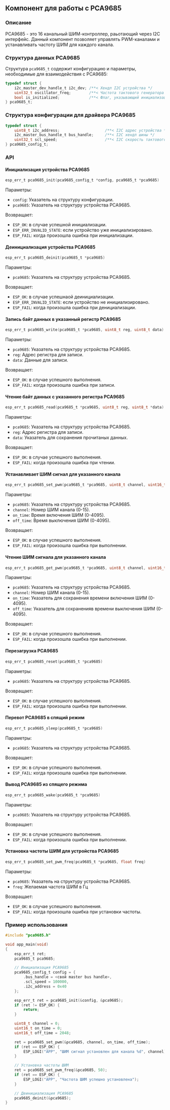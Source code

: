 ## Компонент для работы с PCA9685

### Описание

PCA9685 - это 16 канальный ШИМ-контроллер, раьотающий через I2C интерфейс. Данный компонент позволяет
управлять PWM-каналами и устанавливать частоту ШИМ для каждого канала.

### Структура данных PCA9685

Структура ```pca9685_t``` содержит конфигурацию и параметры, необходимые для взаимодействия с PCA9685:

```c
typedef struct {
    i2c_master_dev_handle_t i2c_dev; /**< Хендл I2C устройства */
    uint32_t oscillator_freq;        /**< Частота тактового генератора */
    bool is_initialized;             /**< Флаг, указывающий инициализацию устройства */
} pca9685_t;
```

### Структура конфигурации для драйвера PCA9685

```c
typedef struct {
    uint8_t i2c_address;                    /**< I2C адрес устройства */
    i2c_master_bus_handle_t bus_handle;     /**< I2C хендл шины */
    uint32_t scl_speed;                     /**< I2C скорость тактового сигнала */
} pca9685_config_t;
```

### API

#### Инициализация устройства PCA9685

```c
esp_err_t pca9685_init(pca9685_config_t *config, pca9685_t *pca9685)
```

Параметры:
- ```config```: Указатель на структуру конфигурации.
- ```pca9685```: Указатель на структуру устройства PCA9685.

Возвращает:
- ```ESP_OK```: в случае успешной инициализации.
- ```ESP_ERR_INVALID_STATE```: если устройство уже инициализировано.
- ```ESP_FAIL```: когда произошла ошибка при инициализации.

#### Деинициализация устройства PCA9685

```c
esp_err_t pca9685_deinit(pca9685_t *pca9685)
```

Параметры:
- ```pca9685```: Указатель на структуру устройства PCA9685.

Возвращает:
- ```ESP_OK```: в случае успешнаой деинициализации.
- ```ESP_ERR_INVALID_STATE```: если устройство не инициализировано.
- ```ESP_FAIL```: когда произошла ошибка при денициализации.

#### Запись байт данных в указанный регистр PCA9685

```c
esp_err_t pca9685_write(pca9685_t *pca9685, uint8_t reg, uint8_t data)
```

Параметры:
- ```pca9685```: Указатель на структуру устройства PCA9685.
- ```reg```: Адрес регистра для записи.
- ```data```: Данные для записи.

Возвращает:
- ```ESP_OK```: в случае успешного выполнения.
- ```ESP_FAIL```: когда произошла ошибка при записи.

#### Чтение байт данных с указанного регистра PCA9685

```c
esp_err_t pca9685_read(pca9685_t *pca9685, uint8_t reg, uint8_t *data)
```

Параметры:
- ```pca9685```: Указатель на структуру устройства PCA9685.
- ```reg```: Адрес регистра для записи.
- ```data```: Указатель для сохранения прочитаных данных.

Возвращает:
- ```ESP_OK```: в случае успешного выполнения.
- ```ESP_FAIL```: когда произошла ошибка при чтении.


#### Устанавливает ШИМ сигнал для указанного канала

```c
esp_err_t pca9685_set_pwm(pca9685_t *pca9685, uint8_t channel, uint16_t on_time, uint16_t off_time)
```

Параметры:
- ```pca9685```: Указатель на структуру устройства PCA9685.
- ```channel```: Номер ШИМ канала (0-15).
- ```on_time```: Время включения ШИМ (0-4095).
- ```off_time```: Время выключения ШИМ (0-4095).

Возвращает:
- ```ESP_OK```: в случае успешного выполнения.
- ```ESP_FAIL```: когда произошла ошибка при выполнении.

#### Чтение ШИМ сигнала для указанного канала

```c
esp_err_t pca9685_get_pwm(pca9685_t *pca9685, uint8_t channel, uint16_t *on_time, uint16_t *off_time)
```

Параметры:
- ```pca9685```: Указатель на структуру устройства PCA9685.
- ```channel```: Номер ШИМ канала (0-15).
- ```on_time```: Указатель для сохранения времени включения ШИМ (0-4095).
- ```off_time```: Указатель для сохраненияв времени выключения ШИМ (0-4095).

Возвращает:
- ```ESP_OK```: в случае успешного выполнения.
- ```ESP_FAIL```: когда произошла ошибка при выполнении.

#### Перезагрузка PCA9685

```c
esp_err_t pca9685_reset(pca9685_t *pca9685)
```

Параметры:
- ```pca9685```: Указатель на структуру устройства PCA9685.

Возвращает:
- ```ESP_OK```: в случае успешного выполнения.
- ```ESP_FAIL```: когда произошла ошибка при выполнении.

#### Перевот PCA9685 в спящий режим

```c
esp_err_t pca9685_sleep(pca9685_t *pca9685)
```

Параметры:
- ```pca9685```: Указатель на структуру устройства PCA9685.

Возвращает:
- ```ESP_OK```: в случае успешного выполнения.
- ```ESP_FAIL```: когда произошла ошибка при выполнении.

#### Вывод PCA9685 из спящего режима

```c
esp_err_t pca9685_wake(pca9685_t *pca9685)
```

Параметры:
- ```pca9685```: Указатель на структуру устройства PCA9685.

Возвращает:
- ```ESP_OK```: в случае успешного выполнения.
- ```ESP_FAIL```: когда произошла ошибка при выполнении.

#### Установка частоты ШИМ для устройства PCA9685

```c
esp_err_t pca9685_set_pwm_freq(pca9685_t *pca9685, float freq)
```

Параметры:
- ```pca9685```: Указатель на структуру устройства PCA9685.
- ```freq```: Желаемая частота ШИМ в Гц

Возвращает:
- ```ESP_OK```: в случае успешного выполнения.
- ```ESP_FAIL```: когда произошла ошибка при установки частоты.

### Пример использования

```c
#include "pca9685.h"

void app_main(void)
{
    esp_err_t ret;
    pca9685_t pca9685;

    // Инициализация PCA9685
    pca9685_config_t config = {
        .bus_handle = <свой master bus handle>,
        .scl_speed = 100000,
        .i2c_address = 0x40
    };

    esp_err_t ret = pca9685_init(&config, &pca9685);
    if (ret != ESP_OK) {
        return;
    }

    uint8_t channel = 0;
    uint16_t on_time = 0;
    uint16_t off_time = 2048;

    ret = pca9685_set_pwm(&pca9685, channel, on_time, off_time);
    if (ret == ESP_OK) {
        ESP_LOGI("APP", "ШИМ сигнал установлен для канала %d", channel);
    }

    // Уcтановка частоты ШИМ
    ret = pca9685_set_pwm_freq(&pca9685, 50);
    if (ret == ESP_OK) {
        ESP_LOGI("APP", "Частота ШИМ успешно установлена");
    }

    // Деинициализация PCA9685
    pca9685_deinit(&pca9685);
}
```